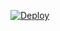 [![Deploy](https://www.herokucdn.com/deploy/button.svg)](https://heroku.com/deploy?template=https://github.com/bbyashi/multi)
